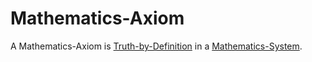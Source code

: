 # Mathematics-Axiom

A Mathematics-Axiom is [Truth-by-Definition](600153.md) in a [Mathematics-System](13000029.md).
